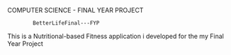 COMPUTER SCIENCE - FINAL YEAR PROJECT 

            BetterLifeFinal---FYP
  
  This is a Nutritional-based Fitness application i developed for the my Final Year Project
